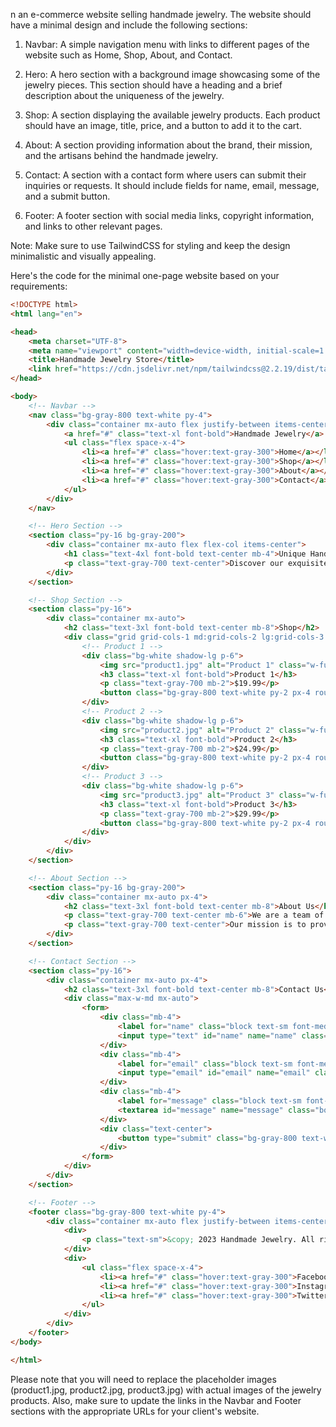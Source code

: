 n an e-commerce website selling handmade jewelry. The website should have a minimal design and include the following sections:

1. Navbar: A simple navigation menu with links to different pages of the website such as Home, Shop, About, and Contact.

2. Hero: A hero section with a background image showcasing some of the jewelry pieces. This section should have a heading and a brief description about the uniqueness of the jewelry.

3. Shop: A section displaying the available jewelry products. Each product should have an image, title, price, and a button to add it to the cart.

4. About: A section providing information about the brand, their mission, and the artisans behind the handmade jewelry.

5. Contact: A section with a contact form where users can submit their inquiries or requests. It should include fields for name, email, message, and a submit button.

6. Footer: A footer section with social media links, copyright information, and links to other relevant pages.

Note: Make sure to use TailwindCSS for styling and keep the design minimalistic and visually appealing.

Here's the code for the minimal one-page website based on your requirements:

```html
<!DOCTYPE html>
<html lang="en">

<head>
    <meta charset="UTF-8">
    <meta name="viewport" content="width=device-width, initial-scale=1.0">
    <title>Handmade Jewelry Store</title>
    <link href="https://cdn.jsdelivr.net/npm/tailwindcss@2.2.19/dist/tailwind.min.css" rel="stylesheet">
</head>

<body>
    <!-- Navbar -->
    <nav class="bg-gray-800 text-white py-4">
        <div class="container mx-auto flex justify-between items-center px-4">
            <a href="#" class="text-xl font-bold">Handmade Jewelry</a>
            <ul class="flex space-x-4">
                <li><a href="#" class="hover:text-gray-300">Home</a></li>
                <li><a href="#" class="hover:text-gray-300">Shop</a></li>
                <li><a href="#" class="hover:text-gray-300">About</a></li>
                <li><a href="#" class="hover:text-gray-300">Contact</a></li>
            </ul>
        </div>
    </nav>

    <!-- Hero Section -->
    <section class="py-16 bg-gray-200">
        <div class="container mx-auto flex flex-col items-center">
            <h1 class="text-4xl font-bold text-center mb-4">Unique Handmade Jewelry</h1>
            <p class="text-gray-700 text-center">Discover our exquisite collection of handmade jewelry, crafted with love and passion.</p>
        </div>
    </section>

    <!-- Shop Section -->
    <section class="py-16">
        <div class="container mx-auto">
            <h2 class="text-3xl font-bold text-center mb-8">Shop</h2>
            <div class="grid grid-cols-1 md:grid-cols-2 lg:grid-cols-3 gap-8">
                <!-- Product 1 -->
                <div class="bg-white shadow-lg p-6">
                    <img src="product1.jpg" alt="Product 1" class="w-full h-40 object-cover mb-4">
                    <h3 class="text-xl font-bold">Product 1</h3>
                    <p class="text-gray-700 mb-2">$19.99</p>
                    <button class="bg-gray-800 text-white py-2 px-4 rounded">Add to Cart</button>
                </div>
                <!-- Product 2 -->
                <div class="bg-white shadow-lg p-6">
                    <img src="product2.jpg" alt="Product 2" class="w-full h-40 object-cover mb-4">
                    <h3 class="text-xl font-bold">Product 2</h3>
                    <p class="text-gray-700 mb-2">$24.99</p>
                    <button class="bg-gray-800 text-white py-2 px-4 rounded">Add to Cart</button>
                </div>
                <!-- Product 3 -->
                <div class="bg-white shadow-lg p-6">
                    <img src="product3.jpg" alt="Product 3" class="w-full h-40 object-cover mb-4">
                    <h3 class="text-xl font-bold">Product 3</h3>
                    <p class="text-gray-700 mb-2">$29.99</p>
                    <button class="bg-gray-800 text-white py-2 px-4 rounded">Add to Cart</button>
                </div>
            </div>
        </div>
    </section>

    <!-- About Section -->
    <section class="py-16 bg-gray-200">
        <div class="container mx-auto px-4">
            <h2 class="text-3xl font-bold text-center mb-8">About Us</h2>
            <p class="text-gray-700 text-center mb-6">We are a team of skilled artisans who create beautiful handmade jewelry using quality materials and traditional techniques.</p>
            <p class="text-gray-700 text-center">Our mission is to provide unique, one-of-a-kind jewelry pieces that reflect individual style and celebrate the artistry of handcrafted jewelry.</p>
        </div>
    </section>

    <!-- Contact Section -->
    <section class="py-16">
        <div class="container mx-auto px-4">
            <h2 class="text-3xl font-bold text-center mb-8">Contact Us</h2>
            <div class="max-w-md mx-auto">
                <form>
                    <div class="mb-4">
                        <label for="name" class="block text-sm font-medium text-gray-700">Name</label>
                        <input type="text" id="name" name="name" class="border-gray-300 focus:border-gray-500 focus:ring-1 focus:ring-gray-500 rounded-md w-full py-2 px-4">
                    </div>
                    <div class="mb-4">
                        <label for="email" class="block text-sm font-medium text-gray-700">Email</label>
                        <input type="email" id="email" name="email" class="border-gray-300 focus:border-gray-500 focus:ring-1 focus:ring-gray-500 rounded-md w-full py-2 px-4">
                    </div>
                    <div class="mb-4">
                        <label for="message" class="block text-sm font-medium text-gray-700">Message</label>
                        <textarea id="message" name="message" class="border-gray-300 focus:border-gray-500 focus:ring-1 focus:ring-gray-500 rounded-md w-full py-2 px-4"></textarea>
                    </div>
                    <div class="text-center">
                        <button type="submit" class="bg-gray-800 text-white py-2 px-4 rounded">Submit</button>
                    </div>
                </form>
            </div>
        </div>
    </section>

    <!-- Footer -->
    <footer class="bg-gray-800 text-white py-4">
        <div class="container mx-auto flex justify-between items-center px-4">
            <div>
                <p class="text-sm">&copy; 2023 Handmade Jewelry. All rights reserved.</p>
            </div>
            <div>
                <ul class="flex space-x-4">
                    <li><a href="#" class="hover:text-gray-300">Facebook</a></li>
                    <li><a href="#" class="hover:text-gray-300">Instagram</a></li>
                    <li><a href="#" class="hover:text-gray-300">Twitter</a></li>
                </ul>
            </div>
        </div>
    </footer>
</body>

</html>
```

Please note that you will need to replace the placeholder images (product1.jpg, product2.jpg, product3.jpg) with actual images of the jewelry products. Also, make sure to update the links in the Navbar and Footer sections with the appropriate URLs for your client's website.